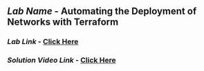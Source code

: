 ## *Lab Name* - Automating the Deployment of Networks with Terraform

### *Lab Link* - [Click Here](https://www.cloudskillsboost.google/focuses/4375?parent=catalog)

### *Solution Video Link* - [Click Here](https://youtu.be/CbiFLXAZZlQ)

